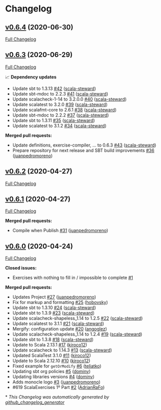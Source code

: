 # Changelog

## [v0.6.4](https://github.com/scala-exercises/exercises-monocle/tree/v0.6.4) (2020-06-30)

[Full Changelog](https://github.com/scala-exercises/exercises-monocle/compare/v0.6.3...v0.6.4)

## [v0.6.3](https://github.com/scala-exercises/exercises-monocle/tree/v0.6.3) (2020-06-29)

[Full Changelog](https://github.com/scala-exercises/exercises-monocle/compare/v0.6.2...v0.6.3)

📈 **Dependency updates**

- Update sbt to 1.3.13 [\#42](https://github.com/scala-exercises/exercises-monocle/pull/42) ([scala-steward](https://github.com/scala-steward))
- Update sbt-mdoc to 2.2.3 [\#41](https://github.com/scala-exercises/exercises-monocle/pull/41) ([scala-steward](https://github.com/scala-steward))
- Update scalacheck-1-14 to 3.2.0.0 [\#40](https://github.com/scala-exercises/exercises-monocle/pull/40) ([scala-steward](https://github.com/scala-steward))
- Update scalatest to 3.2.0 [\#39](https://github.com/scala-exercises/exercises-monocle/pull/39) ([scala-steward](https://github.com/scala-steward))
- Update scalafmt-core to 2.6.1 [\#38](https://github.com/scala-exercises/exercises-monocle/pull/38) ([scala-steward](https://github.com/scala-steward))
- Update sbt-mdoc to 2.2.2 [\#37](https://github.com/scala-exercises/exercises-monocle/pull/37) ([scala-steward](https://github.com/scala-steward))
- Update sbt to 1.3.11 [\#35](https://github.com/scala-exercises/exercises-monocle/pull/35) ([scala-steward](https://github.com/scala-steward))
- Update scalatest to 3.1.2 [\#34](https://github.com/scala-exercises/exercises-monocle/pull/34) ([scala-steward](https://github.com/scala-steward))

**Merged pull requests:**

- Update definitions, exercise-compiler, ... to 0.6.3 [\#43](https://github.com/scala-exercises/exercises-monocle/pull/43) ([scala-steward](https://github.com/scala-steward))
- Prepare repository for next  release and SBT build improvements [\#36](https://github.com/scala-exercises/exercises-monocle/pull/36) ([juanpedromoreno](https://github.com/juanpedromoreno))

## [v0.6.2](https://github.com/scala-exercises/exercises-monocle/tree/v0.6.2) (2020-04-27)

[Full Changelog](https://github.com/scala-exercises/exercises-monocle/compare/v0.6.1...v0.6.2)

## [v0.6.1](https://github.com/scala-exercises/exercises-monocle/tree/v0.6.1) (2020-04-27)

[Full Changelog](https://github.com/scala-exercises/exercises-monocle/compare/v0.6.0...v0.6.1)

**Merged pull requests:**

- Compile when Publish [\#31](https://github.com/scala-exercises/exercises-monocle/pull/31) ([juanpedromoreno](https://github.com/juanpedromoreno))

## [v0.6.0](https://github.com/scala-exercises/exercises-monocle/tree/v0.6.0) (2020-04-24)

[Full Changelog](https://github.com/scala-exercises/exercises-monocle/compare/dc174cab40ee92cfc040c40ff8bb0575738f5952...v0.6.0)

**Closed issues:**

- Exercises with nothing to fill in / impossible to complete [\#1](https://github.com/scala-exercises/exercises-monocle/issues/1)

**Merged pull requests:**

- Updates Project [\#27](https://github.com/scala-exercises/exercises-monocle/pull/27) ([juanpedromoreno](https://github.com/juanpedromoreno))
- Fix for markup and formatting [\#25](https://github.com/scala-exercises/exercises-monocle/pull/25) ([hobovsky](https://github.com/hobovsky))
- Update sbt to 1.3.10 [\#24](https://github.com/scala-exercises/exercises-monocle/pull/24) ([scala-steward](https://github.com/scala-steward))
- Update sbt to 1.3.9 [\#23](https://github.com/scala-exercises/exercises-monocle/pull/23) ([scala-steward](https://github.com/scala-steward))
- Update scalacheck-shapeless\_1.14 to 1.2.5 [\#22](https://github.com/scala-exercises/exercises-monocle/pull/22) ([scala-steward](https://github.com/scala-steward))
- Update scalatest to 3.1.1 [\#21](https://github.com/scala-exercises/exercises-monocle/pull/21) ([scala-steward](https://github.com/scala-steward))
- Mergify: configuration update [\#20](https://github.com/scala-exercises/exercises-monocle/pull/20) ([angoglez](https://github.com/angoglez))
- Update scalacheck-shapeless\_1.14 to 1.2.4 [\#19](https://github.com/scala-exercises/exercises-monocle/pull/19) ([scala-steward](https://github.com/scala-steward))
- Update sbt to 1.3.8 [\#18](https://github.com/scala-exercises/exercises-monocle/pull/18) ([scala-steward](https://github.com/scala-steward))
- Update to Scala 2.13.1 [\#17](https://github.com/scala-exercises/exercises-monocle/pull/17) ([kiroco12](https://github.com/kiroco12))
- Update scalacheck to 1.14.3 [\#13](https://github.com/scala-exercises/exercises-monocle/pull/13) ([scala-steward](https://github.com/scala-steward))
- Updated ScalaTest 3.1.0 [\#11](https://github.com/scala-exercises/exercises-monocle/pull/11) ([kiroco12](https://github.com/kiroco12))
- Update to Scala 2.12.10 [\#10](https://github.com/scala-exercises/exercises-monocle/pull/10) ([kiroco12](https://github.com/kiroco12))
- Fixed example for `getOrModify` [\#6](https://github.com/scala-exercises/exercises-monocle/pull/6) ([teliatko](https://github.com/teliatko))
- Updating sbt org policies [\#5](https://github.com/scala-exercises/exercises-monocle/pull/5) ([dominv](https://github.com/dominv))
- Updating libraries versions [\#4](https://github.com/scala-exercises/exercises-monocle/pull/4) ([dominv](https://github.com/dominv))
- Adds monocle logo [\#3](https://github.com/scala-exercises/exercises-monocle/pull/3) ([juanpedromoreno](https://github.com/juanpedromoreno))
- \#619 ScalaExercises 1º Part [\#2](https://github.com/scala-exercises/exercises-monocle/pull/2) ([AdrianRaFo](https://github.com/AdrianRaFo))



\* *This Changelog was automatically generated by [github_changelog_generator](https://github.com/github-changelog-generator/github-changelog-generator)*
